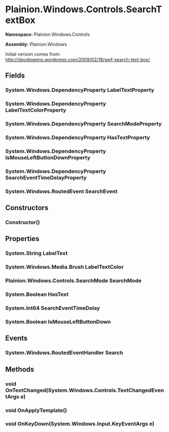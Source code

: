 
# Plainion.Windows.Controls.SearchTextBox

**Namespace:** Plainion.Windows.Controls

**Assembly:** Plainion.Windows

Initial version comes from: http://davidowens.wordpress.com/2009/02/18/wpf-search-text-box/


## Fields

### System.Windows.DependencyProperty LabelTextProperty

### System.Windows.DependencyProperty LabelTextColorProperty

### System.Windows.DependencyProperty SearchModeProperty

### System.Windows.DependencyProperty HasTextProperty

### System.Windows.DependencyProperty IsMouseLeftButtonDownProperty

### System.Windows.DependencyProperty SearchEventTimeDelayProperty

### System.Windows.RoutedEvent SearchEvent


## Constructors

### Constructor()


## Properties

### System.String LabelText

### System.Windows.Media.Brush LabelTextColor

### Plainion.Windows.Controls.SearchMode SearchMode

### System.Boolean HasText

### System.Int64 SearchEventTimeDelay

### System.Boolean IsMouseLeftButtonDown


## Events

### System.Windows.RoutedEventHandler Search


## Methods

### void OnTextChanged(System.Windows.Controls.TextChangedEventArgs e)

### void OnApplyTemplate()

### void OnKeyDown(System.Windows.Input.KeyEventArgs e)
